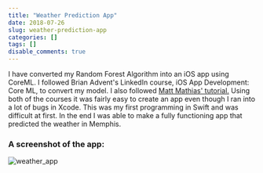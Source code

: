 ```yaml
---
title: "Weather Prediction App"
date: 2018-07-26
slug: weather-prediction-app
categories: []
tags: []
disable_comments: true
---
```


I have converted my Random Forest Algorithm into an iOS app using CoreML.
I followed Brian Advent's LinkedIn course, iOS App Development: Core ML, to convert my model.
I also followed [Matt Mathias' tutorial.](https://www.bignerdranch.com/blog/machine-learning-in-ios-using-core-ml/)
Using both of the courses it was fairly easy to create an app even though I ran into a lot of bugs in Xcode.
This was my first programming in Swift and was difficult at first.
In the end I was able to make a fully functioning app that predicted the weather in Memphis.

### A screenshot of the app:

![weather_app](/blog/2018-07-26-Weather-Prediction-App_files/Weather_App.png)
